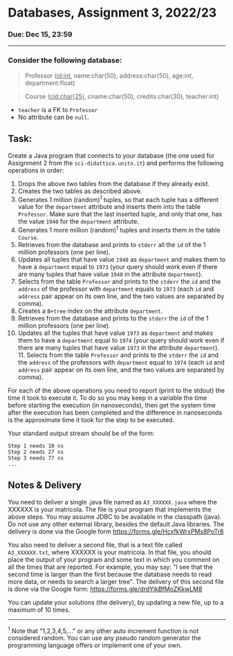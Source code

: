 # Databases, Assignment 3, 2022/23

### Due: Dec 15, 23:59

------------------------

### Consider the following database:
> Professor (<u>id:int</u>, name:char(50), address:char(50), age:int, department:float)

> Course (<u>cid:char(25)</u>, cname:char(50), credits:char(30), teacher:int)

- `teacher` is a FK to `Professor`
- No attribute can be `null`.

## Task:

Create a Java program that connects to your database (the one used for Assignment 2 from the `sci-didattica.unitn.it`)
and performs the following operations in order:

1. Drops the above two tables from the database if they already exist.
2. Creates the two tables as described above.
3. Generates 1 million (random)<sup>1</sup> tuples, so that each tuple has a different value for the
`department` attribute and inserts them into the table `Professor`.
Make sure that the last inserted tuple, and only that one, has the value `1940` for the
`department` attribute.
4. Generates 1 more million (random)<sup>1</sup> tuples and inserts them in the table `Course`.
5. Retrieves from the database and prints to `stderr` all the `id` of the 1 million professors (one per line).
6. Updates all tuples that have value `1940` as `department` and makes them to have a `department` equal
to `1973` (your query should work even if there are many tuples that have value `1940` in the attribute
`department`).
7. Selects from the table `Professor` and prints to the `stderr` the `id` and the `address` of the professor
with `department` equals to `1973` (each `id` and `address` pair appear on its own line, and the two values
are separated by comma).
8. Creates a `B+tree` index on the attribute `department`.
9. Retrieves from the database and prints to the `stderr` the `id` of the 1 million professors (one per line).
10. Updates all the tuples that have value `1973` as `department` and makes them to have a `department`
equal to `1974` (your query should work even if there are many tuples that have value `1973` in the
attribute `department`).
    11. Selects from the table `Professor` and prints to the `stderr` the `id` and the `address` of the professors
    with `department` equal to `1974` (each  `id` and `address` pair appear on its own line, and the two
    values are separated by comma).

For each of the above operations you need to report (print to the stdout) the time it took to execute it.
To do so you may keep in a variable the time before starting the execution (in nanoseconds), then get the
system time after the execution has been completed and the difference in nanoseconds is the approximate time
it took for the step to be executed.

Your standard output stream should be of the form:
```
Step 1 needs 10 ns
Step 2 needs 27 ns
Step 3 needs 77 ns
...
```

## Notes & Delivery
You need to deliver a single .java file named as `A3_XXXXXX.java` where the XXXXXX is your matricola.
The file is your program that implements the above steps. You may assume JDBC to be available in the
classpath (java).
Do not use any other external library, besides the default Java libraries.
The delivery is done via the Google form https://forms.gle/HcxfkWrxPMs8PoTr8

You also need to deliver a second file, that is a text file called `A3_XXXXXX.txt`, where XXXXXX is your
matricola. In that file, you should place the output of your program and some text in which you comment
on all the times that are reported. For example, you may say: 
"I see that the second time is larger than the first because the database needs to read more data, 
or needs to search a larger tree".
The delivery of this second file is done via the Google form: https://forms.gle/drdYikBfMoZKkwLM8

You can update your solutions (the delivery), by updating a new file, up to a maximum of 10 times.

------------------

<sup>1</sup> Note that "1,2,3,4,5,..." or any other auto increment function is not considered random. You can use
any pseudo random generator the programming language offers or implement one of your own.